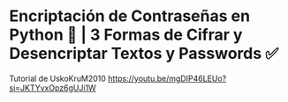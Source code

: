 # Encriptación de Contraseñas en Python 🔐 | 3 Formas de Cifrar y Desencriptar Textos y Passwords ✅

Tutorial de UskoKruM2010
https://youtu.be/mgDIP46LEUo?si=JKTYvxOpz6gUJi1W